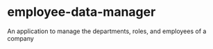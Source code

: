 # employee-data-manager
An application to manage the departments, roles, and employees of a company
